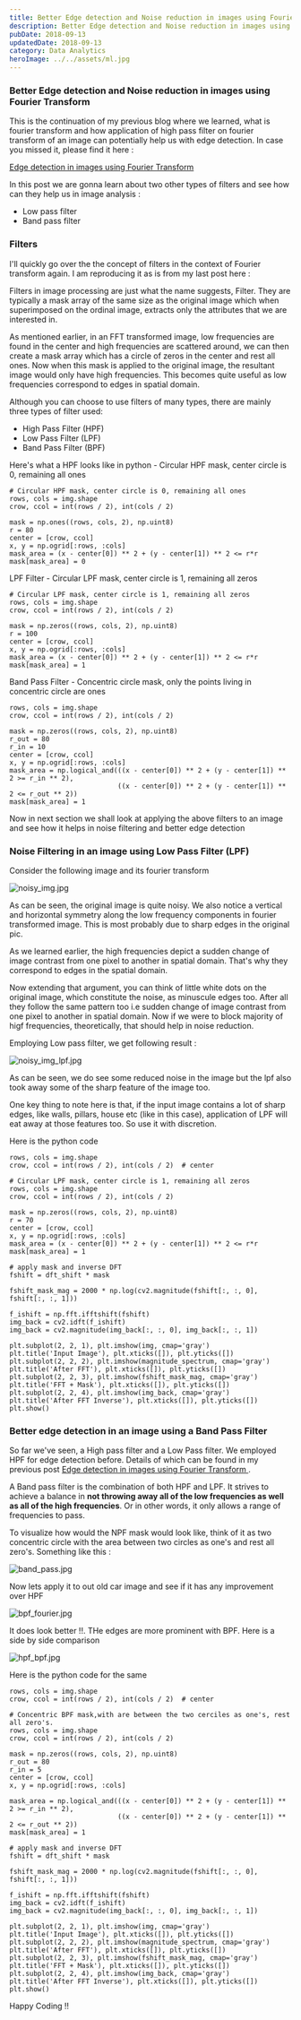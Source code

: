 ```yaml
---
title: Better Edge detection and Noise reduction in images using Fourier Transform 
description: Better Edge detection and Noise reduction in images using Fourier Transform 
pubDate: 2018-09-13
updatedDate: 2018-09-13
category: Data Analytics
heroImage: ../../assets/ml.jpg
---
```


### Better Edge detection and Noise reduction in images using Fourier Transform 

This is the continuation of my previous blog where we learned, what is fourier transform and how application of high pass filter on fourier transform of an image can potentially help us with edge detection.
In case you missed it, please find it here :

[Edge detection in images using Fourier Transform ](https://akshaysin.github.io/fourier_transform.html#.W5njtOhKhPY)

In this post we are gonna learn about two other types of filters and see how can they help us in image analysis :

* Low pass filter
* Band pass filter

### Filters

I'll quickly go over the the concept of filters in the context of Fourier transform again. I am reproducing it as is from my last post here :

Filters in image processing are just what the name suggests, Filter. They are typically a mask array of the same size as the original image which when superimposed on the ordinal image, extracts only the attributes that we are interested in.

As mentioned earlier, in an FFT transformed image, low frequencies are found in the center and high frequencies are scattered around, we can then create a mask array which has a circle of zeros in the center and rest all ones. Now when this mask is applied to the original image, the resultant image would only have high frequencies. This becomes quite useful as low frequencies correspond to edges in spatial domain.

Although you can choose to use filters of many types, there are mainly three types of filter used:

* High Pass Filter (HPF)
* Low Pass Filter (LPF)
* Band Pass Filter (BPF)

Here's what a HPF looks like in python - Circular HPF mask, center circle is 0, remaining all ones


    # Circular HPF mask, center circle is 0, remaining all ones
    rows, cols = img.shape
    crow, ccol = int(rows / 2), int(cols / 2) 

    mask = np.ones((rows, cols, 2), np.uint8)
    r = 80
    center = [crow, ccol]
    x, y = np.ogrid[:rows, :cols]
    mask_area = (x - center[0]) ** 2 + (y - center[1]) ** 2 <= r*r
    mask[mask_area] = 0

LPF Filter - Circular LPF mask, center circle is 1, remaining all zeros

    # Circular LPF mask, center circle is 1, remaining all zeros
    rows, cols = img.shape
    crow, ccol = int(rows / 2), int(cols / 2) 

    mask = np.zeros((rows, cols, 2), np.uint8)
    r = 100
    center = [crow, ccol]
    x, y = np.ogrid[:rows, :cols]
    mask_area = (x - center[0]) ** 2 + (y - center[1]) ** 2 <= r*r
    mask[mask_area] = 1
    
Band Pass Filter - Concentric circle mask, only the points living in concentric circle are ones

    rows, cols = img.shape
    crow, ccol = int(rows / 2), int(cols / 2) 
    
    mask = np.zeros((rows, cols, 2), np.uint8)
    r_out = 80
    r_in = 10
    center = [crow, ccol]
    x, y = np.ogrid[:rows, :cols]
    mask_area = np.logical_and(((x - center[0]) ** 2 + (y - center[1]) ** 2 >= r_in ** 2),
                               ((x - center[0]) ** 2 + (y - center[1]) ** 2 <= r_out ** 2))
    mask[mask_area] = 1

Now in next section we shall look at applying the above filters to an image and see how it helps in noise filtering and better edge detection


### Noise Filtering in an image using Low Pass Filter (LPF)

Consider the following image and its fourier transform

![noisy_img.jpg](../../assets/noisy_img.JPG)

As can be seen, the original image is quite noisy. We also notice a vertical and horizontal symmetry along the low frequency components in fourier transformed image. This is most probably due to sharp edges in the original pic.

As we learned earlier, the high frequencies depict a sudden change of image contrast from one pixel to another in spatial domain. That's why they correspond to edges in the spatial domain. 

Now extending that argument, you can think of little white dots on the original image, which constitute the noise, as minuscule edges too. After all they follow the same pattern too i.e sudden change of image contrast from one pixel to another in spatial domain. Now if we were to block majority of higf frequencies, theoretically, that should help in noise reduction.

Employing Low pass filter, we get following result :

![noisy_img_lpf.jpg](../../assets/noisy_img_lpf.JPG)   

As can be seen, we do see some reduced noise in the image but the lpf also took away some of the sharp feature of the image too. 

One key thing to note here is that, if the input image contains a lot of sharp edges, like walls, pillars, house etc (like in this case), application of LPF will eat away at those features too. So use it with discretion. 

Here is the python code 




    rows, cols = img.shape
    crow, ccol = int(rows / 2), int(cols / 2)  # center

    # Circular LPF mask, center circle is 1, remaining all zeros
    rows, cols = img.shape
    crow, ccol = int(rows / 2), int(cols / 2) 

    mask = np.zeros((rows, cols, 2), np.uint8)
    r = 70
    center = [crow, ccol]
    x, y = np.ogrid[:rows, :cols]
    mask_area = (x - center[0]) ** 2 + (y - center[1]) ** 2 <= r*r
    mask[mask_area] = 1
    
    # apply mask and inverse DFT
    fshift = dft_shift * mask

    fshift_mask_mag = 2000 * np.log(cv2.magnitude(fshift[:, :, 0], fshift[:, :, 1]))

    f_ishift = np.fft.ifftshift(fshift)
    img_back = cv2.idft(f_ishift)
    img_back = cv2.magnitude(img_back[:, :, 0], img_back[:, :, 1])
    
    plt.subplot(2, 2, 1), plt.imshow(img, cmap='gray')
    plt.title('Input Image'), plt.xticks([]), plt.yticks([])
    plt.subplot(2, 2, 2), plt.imshow(magnitude_spectrum, cmap='gray')
    plt.title('After FFT'), plt.xticks([]), plt.yticks([])
    plt.subplot(2, 2, 3), plt.imshow(fshift_mask_mag, cmap='gray')
    plt.title('FFT + Mask'), plt.xticks([]), plt.yticks([])
    plt.subplot(2, 2, 4), plt.imshow(img_back, cmap='gray')
    plt.title('After FFT Inverse'), plt.xticks([]), plt.yticks([])
    plt.show() 
    
    
    

### Better edge detection in an image using a Band Pass Filter


So far we've seen, a High pass filter and a Low Pass filter. We employed HPF for edge detection before. Details of which can be found in my previous post [Edge detection in images using Fourier Transform ](https://akshaysin.github.io/fourier_transform.html#.W5njtOhKhPY).

A Band pass filter is the combination of both HPF and LPF. It strives to achieve a balance in **not throwing away all of the low frequencies as well as all of the high frequencies**. Or in other words, it only allows a range of frequencies to pass. 

To visualize how would the NPF mask would look like, think of it as two concentric circle with the area between two circles as one's and rest all zero's. Something like this :

![band_pass.jpg](../../assets/band_pass.JPG)

Now lets apply it to out old car image and see if it has any improvement over HPF

![bpf_fourier.jpg](../../assets/bpf_fourier.JPG)

It does look better !!. THe edges are more prominent with BPF. Here is a side by side comparison 

![hpf_bpf.jpg](../../assets/hpf_bpf.jpg)

Here is the python code for the same



    rows, cols = img.shape
    crow, ccol = int(rows / 2), int(cols / 2)  # center

    # Concentric BPF mask,with are between the two cerciles as one's, rest all zero's.
    rows, cols = img.shape
    crow, ccol = int(rows / 2), int(cols / 2) 

    mask = np.zeros((rows, cols, 2), np.uint8)
    r_out = 80
    r_in = 5
    center = [crow, ccol]
    x, y = np.ogrid[:rows, :cols]
    
    mask_area = np.logical_and(((x - center[0]) ** 2 + (y - center[1]) ** 2 >= r_in ** 2),
                               ((x - center[0]) ** 2 + (y - center[1]) ** 2 <= r_out ** 2))
    mask[mask_area] = 1
    
    # apply mask and inverse DFT
    fshift = dft_shift * mask

    fshift_mask_mag = 2000 * np.log(cv2.magnitude(fshift[:, :, 0], fshift[:, :, 1]))

    f_ishift = np.fft.ifftshift(fshift)
    img_back = cv2.idft(f_ishift)
    img_back = cv2.magnitude(img_back[:, :, 0], img_back[:, :, 1])
    
    plt.subplot(2, 2, 1), plt.imshow(img, cmap='gray')
    plt.title('Input Image'), plt.xticks([]), plt.yticks([])
    plt.subplot(2, 2, 2), plt.imshow(magnitude_spectrum, cmap='gray')
    plt.title('After FFT'), plt.xticks([]), plt.yticks([])
    plt.subplot(2, 2, 3), plt.imshow(fshift_mask_mag, cmap='gray')
    plt.title('FFT + Mask'), plt.xticks([]), plt.yticks([])
    plt.subplot(2, 2, 4), plt.imshow(img_back, cmap='gray')
    plt.title('After FFT Inverse'), plt.xticks([]), plt.yticks([])
    plt.show() 
    

Happy Coding !!